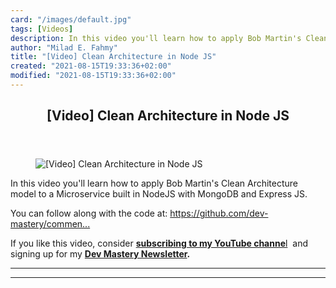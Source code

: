 ```yaml
---
card: "/images/default.jpg"
tags: [Videos]
description: In this video you'll learn how to apply Bob Martin's Clean Ar
author: "Milad E. Fahmy"
title: "[Video] Clean Architecture in Node JS"
created: "2021-08-15T19:33:36+02:00"
modified: "2021-08-15T19:33:36+02:00"
---
```

<div class="site-wrapper">
<main id="site-main" class="site-main outer">
<div class="inner">
<article class="post-full post tag-videos tag-video tag-clean-architecture tag-clean-code tag-javascript tag-nodejs tag-expressjs tag-mongodb tag-mongo tag-express ">
<header class="post-full-header">
<h1 class="post-full-title">[Video] Clean Architecture in Node JS</h1>
</header>
<figure class="post-full-image">
<picture>
<source media="(max-width: 700px)" sizes="1px" srcset="data:image/gif;base64,R0lGODlhAQABAIAAAAAAAP///yH5BAEAAAAALAAAAAABAAEAAAIBRAA7 1w">
<source media="(min-width: 701px)" sizes="(max-width: 800px) 400px,
(max-width: 1170px) 700px,
1400px" srcset="/news/content/images/size/w300/2019/06/ep09_thumb.png 300w,
/news/content/images/size/w600/2019/06/ep09_thumb.png 600w,
/news/content/images/size/w1000/2019/06/ep09_thumb.png 1000w,
/news/content/images/size/w2000/2019/06/ep09_thumb.png 2000w">
<img onerror="this.style.display='none'" src="/news/content/images/size/w2000/2019/06/ep09_thumb.png" alt="[Video] Clean Architecture in Node JS">
</picture>
</figure>
<section class="post-full-content">
<div class="post-content">
<p>In this video you'll learn how to apply Bob Martin's Clean Architecture model to a Microservice built in NodeJS with MongoDB and Express JS. &nbsp; </p>
<p>You can follow along with the code at: <a href="https://www.youtube.com/redirect?q=https%3A%2F%2Fgithub.com%2Fdev-mastery%2Fcomments-api&amp;v=CnailTcJV_U&amp;redir_token=ZjsrqWHCLJVNPyepEbTVyRCFfat8MTU2MDUxNDk3NUAxNTYwNDI4NTc1&amp;event=video_description" rel="nofollow"></a><a href="https://github.com/dev-mastery/comments-api">https://github.com/dev-mastery/commen...</a></p>
<p>If you like this video, consider <a href="https://www.youtube.com/c/devmastery"><strong>subscribing to my YouTube channe</strong>l</a> &nbsp;and signing up for my <strong><a href="https://newsletter.devmastery.com ">Dev Mastery Newsletter</a>.</strong></p>
</div>
<hr>
<hr>
</section>
</article>
</div>
</main>
</div>
<!-- Google Tag Manager (noscript) -->
<!-- End Google Tag Manager (noscript) -->
